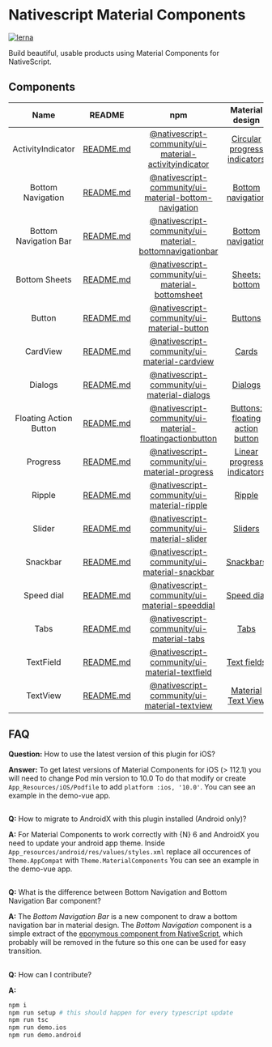 # Nativescript Material Components

[![lerna](https://img.shields.io/badge/maintained%20with-lerna-cc00ff.svg)](https://lerna.js.org/)

Build beautiful, usable products using Material Components for NativeScript.

## Components

| Name | README | npm | Material design |
| :---: | :---: | :---: | :---: |
| ActivityIndicator | [README.md](./packages/activityindicator/README.md) | [@nativescript-community/ui-material-activityindicator](https://www.npmjs.com/package/@nativescript-community/ui-material-activityindicator) | [Circular progress indicators](https://material.io/components/progress-indicators#circular-progress-indicators) |
| Bottom Navigation | [README.md](./packages/bottom-navigation/README.md) | [@nativescript-community/ui-material-bottom-navigation](https://www.npmjs.com/package/@nativescript-community/ui-material-bottom-navigation) | [Bottom navigation](https://material.io/components/bottom-navigation) |
| Bottom Navigation Bar | [README.md](./packages/bottomnavigationbar/README.md) | [@nativescript-community/ui-material-bottomnavigationbar](https://www.npmjs.com/package/@nativescript-community/ui-material-bottomnavigationbar) | [Bottom navigation](https://material.io/components/bottom-navigation) |
| Bottom Sheets | [README.md](./packages/bottomsheet/README.md) | [@nativescript-community/ui-material-bottomsheet](https://www.npmjs.com/package/@nativescript-community/ui-material-bottomsheet) | [Sheets: bottom](https://material.io/components/sheets-bottom) |
| Button | [README.md](./packages/button/README.md) | [@nativescript-community/ui-material-button](https://www.npmjs.com/package/@nativescript-community/ui-material-button) | [Buttons](https://material.io/components/buttons) |
| CardView | [README.md](./packages/cardview/README.md) | [@nativescript-community/ui-material-cardview](https://www.npmjs.com/package/@nativescript-community/ui-material-cardview) | [Cards](https://material.io/components/cards) |
| Dialogs | [README.md](./packages/dialogs/README.md) | [@nativescript-community/ui-material-dialogs](https://www.npmjs.com/package/@nativescript-community/ui-material-dialogs) | [Dialogs](https://material.io/components/dialogs) |
| Floating Action Button | [README.md](./packages/floatingactionbutton/README.md) | [@nativescript-community/ui-material-floatingactionbutton](https://www.npmjs.com/package/@nativescript-community/ui-material-floatingactionbutton) | [Buttons: floating action button](https://material.io/components/buttons-floating-action-button) |
| Progress | [README.md](./packages/progress/README.md) | [@nativescript-community/ui-material-progress](https://www.npmjs.com/package/@nativescript-community/ui-material-progress) | [Linear progress indicators](https://material.io/components/progress-indicators#linear-progress-indicators) |
| Ripple | [README.md](./packages/ripple/README.md) | [@nativescript-community/ui-material-ripple](https://www.npmjs.com/package/@nativescript-community/ui-material-ripple) | [Ripple](https://material.io/develop/ios/components/ripple) |
| Slider | [README.md](./packages/slider/README.md) | [@nativescript-community/ui-material-slider](https://www.npmjs.com/package/@nativescript-community/ui-material-slider) | [Sliders](https://material.io/components/sliders) |
| Snackbar | [README.md](./packages/snackbar/README.md) | [@nativescript-community/ui-material-snackbar](https://www.npmjs.com/package/@nativescript-community/ui-material-snackbar) | [Snackbars](https://material.io/components/snackbars) |
| Speed dial | [README.md](./packages/speeddial/README.md) | [@nativescript-community/ui-material-speeddial](https://www.npmjs.com/package/@nativescript-community/ui-material-speeddial) | [Speed dial](https://material.io/components/buttons-floating-action-button#types-of-transitions) |
| Tabs | [README.md](./packages/tabs/README.md) | [@nativescript-community/ui-material-tabs](https://www.npmjs.com/package/@nativescript-community/ui-material-tabs) | [Tabs](https://material.io/components/tabs) |
| TextField | [README.md](./packages/textfield/README.md) | [@nativescript-community/ui-material-textfield](https://www.npmjs.com/package/@nativescript-community/ui-material-textfield) | [Text fields](https://material.io/components/text-fields) |
| TextView | [README.md](./packages/textview/README.md) | [@nativescript-community/ui-material-textview](https://www.npmjs.com/package/@nativescript-community/ui-material-textview) | [Material Text View](https://material.io/develop/android/components/material-text-view) |

## FAQ

**Question:** How to use the latest version of this plugin for iOS?

**Answer:** To get latest versions of Material Components for iOS (> 112.1) you will need to change Pod min version to 10.0
To do that modify or create `App_Resources/iOS/Podfile` to add `platform :ios, '10.0'`.
You can see an example in the demo-vue app.

##

**Q:** How to migrate to AndroidX with this plugin installed (Android only)?

**A:** For Material Components to work correctly with {N} 6 and AndroidX you need to update your android app theme.
Inside ```App_resources/android/res/values/styles.xml``` replace all occurences of ```Theme.AppCompat``` with ```Theme.MaterialComponents```
You can see an example in the demo-vue app.

##

**Q:** What is the difference between Bottom Navigation and Bottom Navigation Bar component?

**A:** The _Bottom Navigation Bar_ is a new component to draw a bottom navigation bar in material design.
The _Bottom Navigation_ component is a simple extract of the [eponymous component from NativeScript](https://docs.nativescript.org/ui/components/bottom-navigation), which probably will be removed in the future so this one can be used for easy transition.

##

**Q:** How can I contribute?

**A:**
```bash
npm i
npm run setup # this should happen for every typescript update
npm run tsc
npm run demo.ios
npm run demo.android
```
